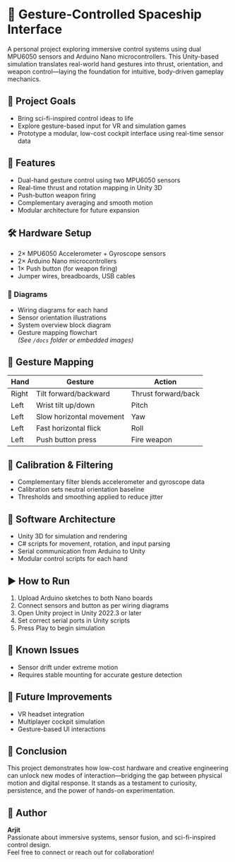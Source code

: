 # 🚀 Gesture-Controlled Spaceship Interface

A personal project exploring immersive control systems using dual MPU6050 sensors and Arduino Nano microcontrollers. This Unity-based simulation translates real-world hand gestures into thrust, orientation, and weapon control—laying the foundation for intuitive, body-driven gameplay mechanics.

## 🎯 Project Goals

- Bring sci-fi-inspired control ideas to life
- Explore gesture-based input for VR and simulation games
- Prototype a modular, low-cost cockpit interface using real-time sensor data

## 🧩 Features

- Dual-hand gesture control using two MPU6050 sensors
- Real-time thrust and rotation mapping in Unity 3D
- Push-button weapon firing
- Complementary averaging and smooth motion
- Modular architecture for future expansion

## 🛠️ Hardware Setup

- 2× MPU6050 Accelerometer + Gyroscope sensors
- 2× Arduino Nano microcontrollers
- 1× Push button (for weapon firing)
- Jumper wires, breadboards, USB cables

### 📐 Diagrams

- Wiring diagrams for each hand
- Sensor orientation illustrations
- System overview block diagram
- Gesture mapping flowchart  
*(See `/docs` folder or embedded images)*

## 🧠 Gesture Mapping

| Hand       | Gesture                  | Action             |
|------------|--------------------------|--------------------|
| Right      | Tilt forward/backward    | Thrust forward/back |
| Left       | Wrist tilt up/down       | Pitch              |
| Left       | Slow horizontal movement | Yaw                |
| Left       | Fast horizontal flick    | Roll               |
| Left       | Push button press        | Fire weapon        |

## 🧪 Calibration & Filtering

- Complementary filter blends accelerometer and gyroscope data
- Calibration sets neutral orientation baseline
- Thresholds and smoothing applied to reduce jitter

## 🧱 Software Architecture

- Unity 3D for simulation and rendering
- C# scripts for movement, rotation, and input parsing
- Serial communication from Arduino to Unity
- Modular control scripts for each hand

## ▶️ How to Run

1. Upload Arduino sketches to both Nano boards
2. Connect sensors and button as per wiring diagrams
3. Open Unity project in Unity 2022.3 or later
4. Set correct serial ports in Unity scripts
5. Press Play to begin simulation

## 🚧 Known Issues

- Sensor drift under extreme motion
- Requires stable mounting for accurate gesture detection

## 🌌 Future Improvements

- VR headset integration
- Multiplayer cockpit simulation
- Gesture-based UI interactions

## 📘 Conclusion

This project demonstrates how low-cost hardware and creative engineering can unlock new modes of interaction—bridging the gap between physical motion and digital response. It stands as a testament to curiosity, persistence, and the power of hands-on experimentation.

## 👤 Author

**Arjit**  
Passionate about immersive systems, sensor fusion, and sci-fi-inspired control design.  
Feel free to connect or reach out for collaboration!

